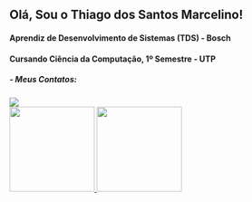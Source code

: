 <h2>Olá, Sou o Thiago dos Santos Marcelino!</h2>
<h4>Aprendiz de Desenvolvimento de Sistemas (TDS) - Bosch</h4>
<h4>Cursando Ciência da Computação, 1º Semestre - UTP</h4>
<h5>- Meus Contatos: </h5>

<div>        
 <a href= "https://www.linkedin.com/in/thiago-marcelino-b139b1221/" target="_blank"><image src="https://img.shields.io/badge/linkedin-%230077B5.svg?style=for-the-badge&logo=linkedin&logoColor=white"></a>
</div>
   
<div>
 <a href="https://github.com/ThiagoDSMarcelino">
 <img height="150em" src="https://github-readme-stats.vercel.app/api?username=ThiagoDSMarcelino&theme=blueberry"/>
 <img height="150em" src="https://github-readme-stats.vercel.app/api/top-langs/?username=ThiagoDSMarcelino&layout=compact&langs_count=168&theme=blueberry"/>
</div>
